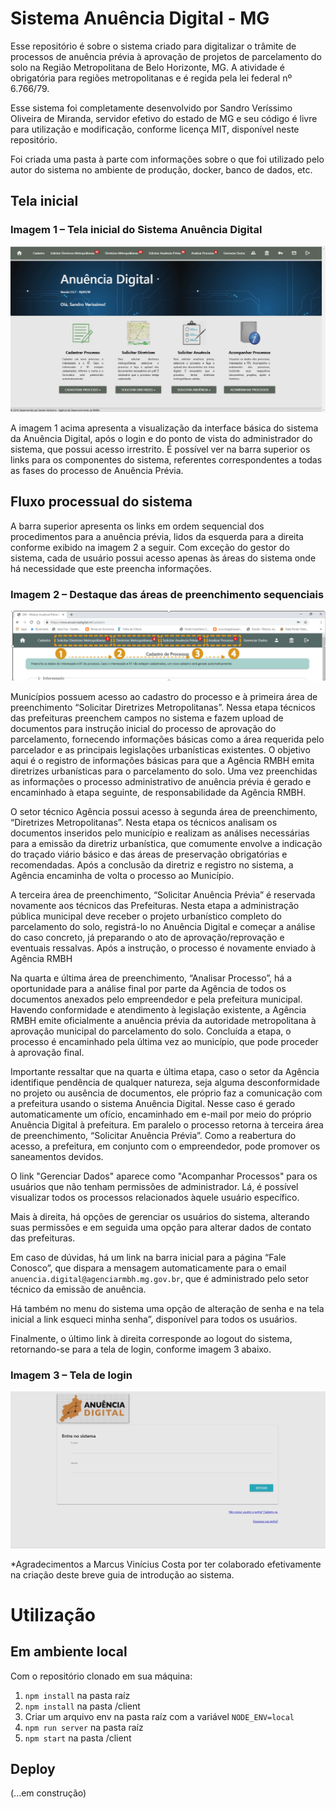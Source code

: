 # Sistema Anuência Digital - MG
  
Esse repositório é sobre o sistema criado para digitalizar o trâmite de processos de anuência prévia à aprovação de projetos de parcelamento do solo na Região Metropolitana de Belo Horizonte, MG. A atividade é obrigatória para regiões metropolitanas e é regida pela lei federal nº 6.766/79.

Esse sistema foi completamente desenvolvido por Sandro Veríssimo Oliveira de Miranda, servidor efetivo do estado de MG e seu código é livre para utilização e modificação, conforme licença MIT, disponível neste repositório.

Foi criada uma pasta à parte com informações sobre o que foi utilizado pelo autor do sistema no ambiente de produção, docker, banco de dados, etc.

## Tela inicial

### Imagem 1 – Tela inicial do Sistema Anuência Digital

![Alt text](/client/public/images/1.png?raw=true "Tela inicial")

A imagem 1 acima apresenta a visualização da interface básica do sistema da Anuência Digital, após o login e do ponto de vista do administrador do sistema, que possui acesso irrestrito. É possível ver na barra superior os links para os componentes do sistema, referentes correspondentes a todas as fases do processo de Anuência Prévia.

## Fluxo processual do sistema

A barra superior apresenta os links em ordem sequencial dos procedimentos para a anuência prévia, lidos da esquerda para a direita conforme exibido na imagem 2 a seguir. Com exceção do gestor do sistema, cada de usuário possui acesso apenas às áreas do sistema onde há necessidade que este preencha informações.

### Imagem 2 – Destaque das áreas de preenchimento sequenciais

![Alt text](/client/public/images/2.png?raw=true "Tela inicial")

Municípios possuem acesso ao cadastro do processo e à primeira área de preenchimento “Solicitar Diretrizes Metropolitanas”. Nessa etapa técnicos das prefeituras preenchem campos no sistema e fazem upload de documentos para instrução inicial do processo de aprovação do parcelamento, fornecendo informações básicas como a área requerida pelo parcelador e as principais legislações urbanísticas existentes. O objetivo aqui é o registro de informações básicas para que a Agência RMBH emita diretrizes urbanísticas para o parcelamento do solo. Uma vez preenchidas as informações o processo administrativo de anuência prévia é gerado e encaminhado à etapa seguinte, de responsabilidade da Agência RMBH.

O setor técnico Agência possui acesso à segunda área de preenchimento, “Diretrizes Metropolitanas”. Nesta etapa os técnicos analisam os documentos inseridos pelo município e realizam as análises necessárias para a emissão da diretriz urbanística, que comumente envolve a indicação do traçado viário básico e das áreas de preservação obrigatórias e recomendadas. Após a conclusão da diretriz e registro no sistema, a Agência encaminha de volta o processo ao Município.

A terceira área de preenchimento, “Solicitar Anuência Prévia” é reservada novamente aos técnicos das Prefeituras. Nesta etapa a administração pública municipal deve receber o projeto urbanístico completo do parcelamento do solo, registrá-lo no Anuência Digital e começar a análise do caso concreto, já preparando o ato de aprovação/reprovação e eventuais ressalvas. Após a instrução, o processo é novamente enviado à Agência RMBH

Na quarta e última área de preenchimento, “Analisar Processo”, há a oportunidade para a análise final por parte da Agência de todos os documentos anexados pelo empreendedor e pela prefeitura municipal. Havendo conformidade e atendimento à legislação existente, a Agência RMBH emite oficialmente a anuência prévia da autoridade metropolitana à aprovação municipal do parcelamento do solo. Concluída a etapa, o processo é encaminhado pela última vez ao município, que pode proceder à aprovação final.

Importante ressaltar que na quarta e última etapa, caso o setor da Agência identifique pendência de qualquer natureza, seja alguma desconformidade no projeto ou ausência de documentos, ele próprio faz a comunicação com a prefeitura usando o sistema Anuência Digital. Nesse caso é gerado automaticamente um ofício, encaminhado em e-mail por meio do próprio Anuência Digital à prefeitura. Em paralelo o processo retorna à terceira área de preenchimento, “Solicitar Anuência Prévia”. Como a reabertura do acesso, a prefeitura, em conjunto com o empreendedor, pode promover os saneamentos devidos.

O link "Gerenciar Dados" aparece como "Acompanhar Processos" para os usuários que não tenham permissões de administrador. Lá, é possível visualizar todos os processos relacionados àquele usuário específico.

Mais à direita, há opções de gerenciar os usuários do sistema, alterando suas permissões e em seguida uma opção para alterar dados de contato das prefeituras.

Em caso de dúvidas, há um link na barra inicial para a página “Fale Conosco”, que dispara a mensagem automaticamente para o email `anuencia.digital@agenciarmbh.mg.gov.br`, que é administrado pelo setor técnico da emissão de anuência.

Há também no menu do sistema uma opção de alteração de senha e na tela inicial a link esqueci minha senha”, disponível para todos os usuários.

Finalmente, o último link à direita corresponde ao logout do sistema, retornando-se para a tela de login, conforme imagem 3 abaixo.

### Imagem 3 – Tela de login

![Alt text](/client/public/images/3.png?raw=true "Tela inicial")

*Agradecimentos a Marcus Vinícius Costa por ter colaborado efetivamente na criação deste breve guia de introdução ao sistema.

# Utilização
## Em ambiente local
Com o repositório clonado em sua máquina:
1. `npm install` na pasta raíz
2. `npm install` na pasta /client
2. Criar um arquivo env na pasta raíz com a variável `NODE_ENV=local`
3. `npm run server` na pasta raíz
4. `npm start` na pasta /client

## Deploy
(...em construção)
